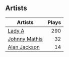 ## Artists
Artists | Plays 
----- | -----: 
[Lady A](/artists/lady-a-33498) | 290
[Johnny Mathis](/artists/johnny-mathis-14581) | 32
[Alan Jackson](/artists/alan-jackson-69978) | 14

